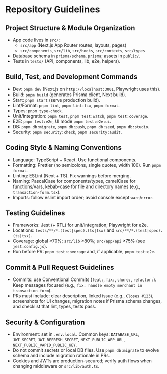 # Repository Guidelines

## Project Structure & Module Organization
- App code lives in `src/`:
  - `src/app` (Next.js App Router routes, layouts, pages)
  - `src/components`, `src/lib`, `src/hooks`, `src/contexts`, `src/types`
- Database schema in `prisma/schema.prisma`; assets in `public/`.
- Tests in `tests/` (API, components, lib, e2e, helpers).

## Build, Test, and Development Commands
- Dev: `pnpm dev` (Next.js on `http://localhost:3001`, Playwright uses this).
- Build: `pnpm build` (generates Prisma client, Next build).
- Start: `pnpm start` (serve production build).
- Lint/Format: `pnpm lint`, `pnpm lint:fix`, `pnpm format`.
- Types: `pnpm type-check`.
- Unit/Integration: `pnpm test`, `pnpm test:watch`, `pnpm test:coverage`.
- E2E: `pnpm test:e2e`, UI mode `pnpm test:e2e:ui`.
- DB: `pnpm db:migrate`, `pnpm db:push`, `pnpm db:seed`, `pnpm db:studio`.
- Security: `pnpm security:check`, `pnpm security:audit`.

## Coding Style & Naming Conventions
- Language: TypeScript + React. Use functional components.
- Formatting: Prettier (no semicolons, single quotes, width 100). Run `pnpm format`.
- Linting: ESLint (Next + TS). Fix warnings before merging.
- Naming: PascalCase for components/types, camelCase for functions/vars, kebab-case for file and directory names (e.g., `transaction-form.tsx`).
- Imports: follow eslint import order; avoid console except `warn`/`error`.

## Testing Guidelines
- Frameworks: Jest (+ RTL) for unit/integration; Playwright for e2e.
- Locations: `tests/**/*.(test|spec).(ts|tsx)` and `src/**/*.(test|spec).(ts|tsx)`.
- Coverage: global ≥70%; `src/lib` ≥80%; `src/app/api` ≥75% (see `jest.config.js`).
- Run before PR: `pnpm test:coverage` and, if applicable, `pnpm test:e2e`.

## Commit & Pull Request Guidelines
- Commits: use Conventional Commits (`feat:`, `fix:`, `chore:`, `refactor:`). Keep messages focused (e.g., `fix: handle empty merchant in transaction form`).
- PRs must include: clear description, linked issue (e.g., `Closes #123`), screenshots for UI changes, migration notes if Prisma schema changes, and checklist that lint, types, tests pass.

## Security & Configuration
- Environment: set in `.env.local`. Common keys: `DATABASE_URL`, `JWT_SECRET`, `JWT_REFRESH_SECRET`, `NEXT_PUBLIC_APP_URL`, `NEXT_PUBLIC_VAPID_PUBLIC_KEY`.
- Do not commit secrets or local DB files. Use `pnpm db:migrate` to evolve schema and include migration rationale in PRs.
- Cookies and JWTs are production-secured; verify auth flows when changing middleware or `src/lib/auth.ts`.

